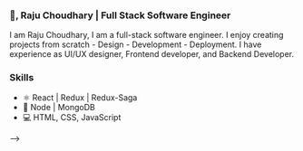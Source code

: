 ### 👋, Raju Choudhary | Full Stack Software Engineer 

I am Raju Choudhary, I am a full-stack software engineer. I enjoy creating projects from scratch - Design - Development - Deployment. I have experience as UI/UX designer, Frontend developer, and Backend Developer.

### Skills

 - ⚛ React | Redux | Redux-Saga
 - 📱 Node | MongoDB
 - 💻 HTML, CSS, JavaScript
<!--  - ♥ Adobe XD - UI / UX

- 🔭 I’m currently working on ... Advanced React Course ⚛


### Upcoming Course - Advanced React with Hooks & Redux - Masterclass Bootcamp 2021
<!--- - ### Code on GitHub - https://github.com/Rajuchoudhary/fast-food-app --->
<!-- - ## Live Example - [Open App](https://fast-food-live.herokuapp.com/) -->


<!-- <img src='https://github.com/Rajuchoudhary/Rajuchoudhary/blob/main/Advanced%20React%20with%20Hooks%20%26%20Redux%20-%20Masterclass%20Bootcamp%202021.png' width='100%' /> -->
<!--  -->
<!-- ### What you will learn - -->

<!-- - React - How it works under the hood? -->
<!-- - Hooks -->
<!-- - Redux -->
<!-- - Redux-Saga -->
<!-- - Error Handling -->
<!-- - Payment handling - Stripe & PayPal -->
<!-- - and more... --> -->


